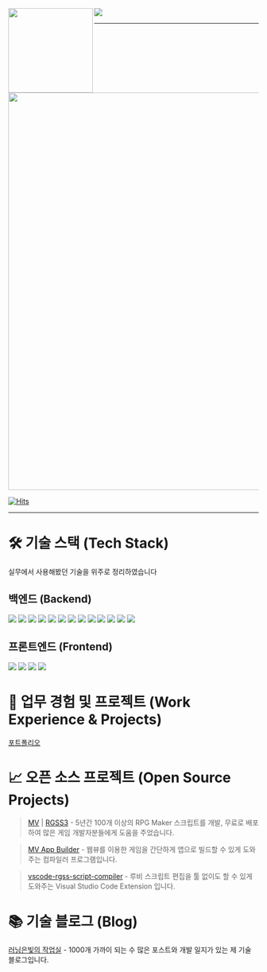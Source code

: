 
<div>
  <img src="https://github-readme-stats.vercel.app/api?username=biud436&theme=buefy&show_icons=true" height="170" align="left" />
  <img src="https://github-readme-stats.vercel.app/api/top-langs/?username=biud436&layout=compact" />
</div>

---

<img width="800" src="https://github-profile-trophy.vercel.app/?username=biud436&theme=nord&row=1&column=8&no-frame=true" />

[![Hits](https://hits.seeyoufarm.com/api/count/incr/badge.svg?url=https%3A%2F%2Fgithub.com%2Fbiud436%2F&count_bg=%2379C83D&title_bg=%23555555&icon=&icon_color=%23E7E7E7&title=hits&edge_flat=false)](https://hits.seeyoufarm.com)

---

# 🛠 기술 스택 (Tech Stack)
실무에서 사용해봤던 기술을 위주로 정리하였습니다

## 백엔드 (Backend)

<div>
  <img src="https://img.shields.io/badge/node.js-6DA55F?style=for-the-badge&logo=node.js&logoColor=white">  
  <img src="https://img.shields.io/badge/nestjs-%23E0234E.svg?style=for-the-badge&logo=nestjs&logoColor=white">
  <img src="https://img.shields.io/badge/typescript-%23007ACC.svg?style=for-the-badge&logo=typescript&logoColor=white">  
  <img src="https://img.shields.io/badge/TypeOrm-c40404?style=for-the-badge">
  <img src="https://img.shields.io/badge/Sequelize-52B0E7?style=for-the-badge&logo=Sequelize&logoColor=white">
  <img src="https://img.shields.io/badge/docker-%230db7ed.svg?style=for-the-badge&logo=docker&logoColor=white">
  <img src="https://img.shields.io/badge/-jest-%23C21325?style=for-the-badge&logo=jest&logoColor=white">
  <img src="https://img.shields.io/badge/redis-%23DD0031.svg?style=for-the-badge&logo=redis&logoColor=white">
  <img src="https://img.shields.io/badge/MariaDB-003545?style=for-the-badge&logo=mariadb&logoColor=white">
  <img src="https://img.shields.io/badge/mysql-%2300f.svg?style=for-the-badge&logo=mysql&logoColor=white">
  <img src="https://img.shields.io/badge/VIM-%2311AB00.svg?style=for-the-badge&logo=vim&logoColor=white">
  <img src="https://img.shields.io/badge/AWS-%23FF9900.svg?style=for-the-badge&logo=amazon-aws&logoColor=white">
  <img src="https://img.shields.io/badge/Ubuntu-E95420?style=for-the-badge&logo=ubuntu&logoColor=white">    
</div>

## 프론트엔드 (Frontend)

<div>
  <img src="https://img.shields.io/badge/typescript-%23007ACC.svg?style=for-the-badge&logo=typescript&logoColor=white">    
  <img src="https://img.shields.io/badge/Nuxt-002E3B?style=for-the-badge&logo=nuxtdotjs&logoColor=#00DC82">
  <img src="https://img.shields.io/badge/vuejs-%2335495e.svg?style=for-the-badge&logo=vuedotjs&logoColor=%234FC08D">  
  <img src="https://img.shields.io/badge/react-%2320232a.svg?style=for-the-badge&logo=react&logoColor=%2361DAFB">
</div>

# 🔖 업무 경험 및 프로젝트 (Work Experience & Projects)

[포트폴리오](https://portfolio.biud436.com)

# 📈 오픈 소스 프로젝트 (Open Source Projects)

> [MV](https://github.com/biud436/MV) | [RGSS3](https://github.com/biud436/RGSS3) - 5년간 100개 이상의 RPG Maker 스크립트를 개발, 무료로 배포하여 많은 게임 개발자분들에게 도움을 주었습니다. 

> [MV App Builder](https://github.com/biud436/MV-App-Builder) - 웹뷰를 이용한 게임을 간단하게 앱으로 빌드할 수 있게 도와주는 컴파일러 프로그램입니다.

> [vscode-rgss-script-compiler](https://github.com/biud436/vscode-rgss-script-compiler) - 루비 스크립트 편집을 툴 없이도 할 수 있게 도와주는 Visual Studio Code Extension 입니다.

# 📚 기술 블로그 (Blog)

[러닝은빛의 작업실](https://blog.naver.com/biud436) - 1000개 가까이 되는 수 많은 포스트와 개발 일지가 있는 제 기술 블로그입니다. 
